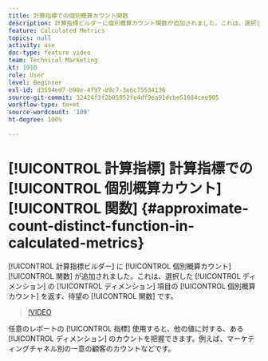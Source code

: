 ```yaml
---
title: 計算指標での個別概算カウント関数
description: 計算指標ビルダーに個別概算カウント関数が追加されました。これは、選択したディメンションのディメンション項目の個別概算カウントを返す、待望の関数です。
feature: Calculated Metrics
topics: null
activity: use
doc-type: feature video
team: Technical Marketing
kt: 1910
role: User
level: Beginner
exl-id: d3594ed7-b90e-4f97-89c7-3e6c75534136
source-git-commit: 32424f3f2b05952fe4df9ea91dcbe51684cee905
workflow-type: tm+mt
source-wordcount: '109'
ht-degree: 100%

---
```


# [!UICONTROL 計算指標] 計算指標での [!UICONTROL 個別概算カウント] [!UICONTROL 関数] {#approximate-count-distinct-function-in-calculated-metrics}

[!UICONTROL 計算指標ビルダー] に [!UICONTROL 個別概算カウント] [!UICONTROL 関数] が追加されました。これは、選択した [!UICONTROL ディメンション] の [!UICONTROL ディメンション] 項目の [!UICONTROL 個別概算カウント] を返す、待望の [!UICONTROL 関数] です。

>[!VIDEO](https://video.tv.adobe.com/v/23722/?quality=12)

任意のレポートの [!UICONTROL 指標] 使用すると、他の値に対する、ある [!UICONTROL ディメンション] のカウントを把握できます。例えば、マーケティングチャネル別の一意の顧客のカウントなどです。
